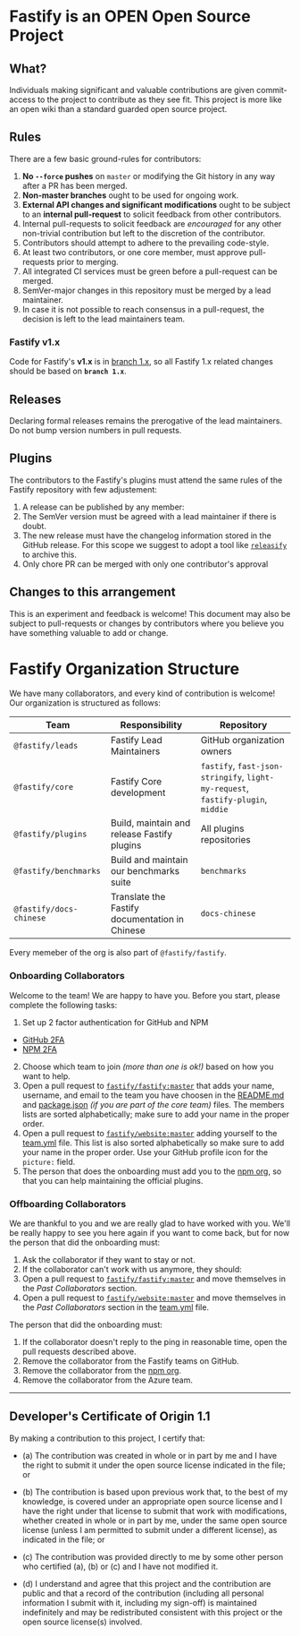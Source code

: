 # Fastify is an OPEN Open Source Project

## What?

Individuals making significant and valuable contributions are given commit-access to the project to contribute as they see fit. This project is more like an open wiki than a standard guarded open source project.

## Rules

There are a few basic ground-rules for contributors:

1. **No `--force` pushes** on `master` or modifying the Git history in any way after a PR has been merged.
1. **Non-master branches** ought to be used for ongoing work.
1. **External API changes and significant modifications** ought to be subject to an **internal pull-request** to solicit feedback from other contributors.
1. Internal pull-requests to solicit feedback are *encouraged* for any other non-trivial contribution but left to the discretion of the contributor.
1. Contributors should attempt to adhere to the prevailing code-style.
1. At least two contributors, or one core member, must approve pull-requests prior to merging.
1. All integrated CI services must be green before a pull-request can be merged.
1. SemVer-major changes in this repository must be merged by a lead maintainer.
1. In case it is not possible to reach consensus in a pull-request, the decision is left to the lead maintainers team.

### Fastify v1.x

Code for Fastify's **v1.x** is in [branch 1.x](https://github.com/fastify/fastify/tree/1.x), so all Fastify 1.x related changes should be based on **`branch 1.x`**.

## Releases

Declaring formal releases remains the prerogative of the lead maintainers. Do not bump version numbers in pull requests.

## Plugins

The contributors to the Fastify's plugins must attend the same rules of the Fastify repository with few adjustement:

1. A release can be published by any member:
  1. The SemVer version must be agreed with a lead maintainer if there is doubt.
  1. The new release must have the changelog information stored in the GitHub release.
     For this scope we suggest to adopt a tool like [`releasify`](https://github.com/fastify/releasify) to archive this.
1. Only chore PR can be merged with only one contributor's approval

## Changes to this arrangement

This is an experiment and feedback is welcome! This document may also be subject to pull-requests or changes by contributors where you believe you have something valuable to add or change.

# Fastify Organization Structure

We have many collaborators, and every kind of contribution is welcome! Our organization is structured as follows:

|  Team | Responsibility  |  Repository |
|---|---|---|
| `@fastify/leads` | Fastify Lead Maintainers | GitHub organization owners |
| `@fastify/core`   |  Fastify Core development  |  `fastify`, `fast-json-stringify`, `light-my-request`, `fastify-plugin`, `middie` |
| `@fastify/plugins`   |  Build, maintain and release Fastify plugins  |  All plugins repositories |
| `@fastify/benchmarks`   |  Build and maintain our benchmarks suite  |  `benchmarks` |
| `@fastify/docs-chinese`   |  Translate the Fastify documentation in Chinese  |  `docs-chinese` |

Every memeber of the org is also part of `@fastify/fastify`.

### Onboarding Collaborators

Welcome to the team! We are happy to have you. Before you start, please complete the following tasks:
1. Set up 2 factor authentication for GitHub and NPM
  - [GitHub 2FA](https://help.github.com/en/articles/securing-your-account-with-two-factor-authentication-2fa)
  - [NPM 2FA](https://docs.npmjs.com/about-two-factor-authentication)
2. Choose which team to join *(more than one is ok!)* based on how you want to help.
3. Open a pull request to [`fastify/fastify:master`](https://github.com/fastify/fastify/pulls) that adds your name, username, and email to the team you have choosen in the [README.md](./README.md) and [package.json](./package.json) *(if you are part of the core team)* files. The members lists are sorted alphabetically; make sure to add your name in the proper order.
4. Open a pull request to [`fastify/website:master`](https://github.com/fastify/website/pulls) adding yourself to the [team.yml](https://github.com/fastify/website/blob/master/src/website/data/team.yml) file. This list is also sorted alphabetically so make sure to add your name in the proper order. Use your GitHub profile icon for the `picture:` field.
5. The person that does the onboarding must add you to the [npm org](https://www.npmjs.com/org/fastify), so that you can help maintaining the official plugins.

### Offboarding Collaborators

We are thankful to you and we are really glad to have worked with you.
We'll be really happy to see you here again if you want to come back, but for now the person that did the onboarding must:
1. Ask the collaborator if they want to stay or not.
1. If the collaborator can't work with us anymore, they should:
  1. Open a pull request to [`fastify/fastify:master`](https://github.com/fastify/fastify/pulls) and move themselves in the *Past Collaborators* section.
  2. Open a pull request to [`fastify/website:master`](https://github.com/fastify/website/pulls) and move themselves in the *Past Collaborators* section in the [team.yml](https://github.com/fastify/website/blob/master/src/website/data/team.yml) file.

The person that did the onboarding must:
1. If the collaborator doesn't reply to the ping in reasonable time, open the pull requests described above.
2. Remove the collaborator from the Fastify teams on GitHub.
3. Remove the collaborator from the [npm org](https://www.npmjs.com/org/fastify).
4. Remove the collaborator from the Azure team.
-----------------------------------------

<a id="developers-certificate-of-origin"></a>
## Developer's Certificate of Origin 1.1

By making a contribution to this project, I certify that:

* (a) The contribution was created in whole or in part by me and I
  have the right to submit it under the open source license
  indicated in the file; or

* (b) The contribution is based upon previous work that, to the best
  of my knowledge, is covered under an appropriate open source
  license and I have the right under that license to submit that
  work with modifications, whether created in whole or in part
  by me, under the same open source license (unless I am
  permitted to submit under a different license), as indicated
  in the file; or

* (c) The contribution was provided directly to me by some other
  person who certified (a), (b) or (c) and I have not modified
  it.

* (d) I understand and agree that this project and the contribution
  are public and that a record of the contribution (including all
  personal information I submit with it, including my sign-off) is
  maintained indefinitely and may be redistributed consistent with
  this project or the open source license(s) involved.
